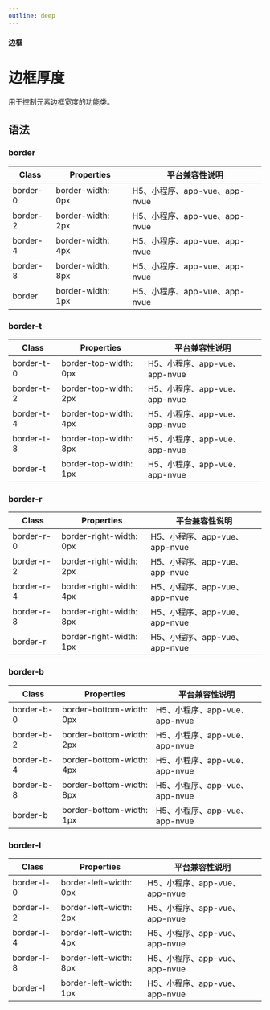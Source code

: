 ```yaml
---
outline: deep
---
```


#### <span class="text-lg text-gray-500 font-normal">边框</span>

<div class="w-screen"></div>

# 边框厚度
<space />
<a-typography-text>
    用于控制元素边框宽度的功能类。
</a-typography-text>

<CssPrefix />

## 语法
### border
| Class | Properties | 平台兼容性说明
| --- | --- | ---
| <a-link status="success">border-0</a-link> | <a-link>border-width: 0px</a-link> | H5、小程序、app-vue、app-nvue
| <a-link status="success">border-2</a-link> | <a-link>border-width: 2px</a-link> | H5、小程序、app-vue、app-nvue
| <a-link status="success">border-4</a-link> | <a-link>border-width: 4px</a-link> | H5、小程序、app-vue、app-nvue
| <a-link status="success">border-8</a-link> | <a-link>border-width: 8px</a-link> | H5、小程序、app-vue、app-nvue
| <a-link status="success">border</a-link> | <a-link>border-width: 1px</a-link> | H5、小程序、app-vue、app-nvue

### border-t
| Class | Properties | 平台兼容性说明
| --- | --- | ---
| <a-link status="success">border-t-0</a-link> | <a-link>border-top-width: 0px</a-link> | H5、小程序、app-vue、app-nvue
| <a-link status="success">border-t-2</a-link> | <a-link>border-top-width: 2px</a-link> | H5、小程序、app-vue、app-nvue
| <a-link status="success">border-t-4</a-link> | <a-link>border-top-width: 4px</a-link> | H5、小程序、app-vue、app-nvue
| <a-link status="success">border-t-8</a-link> | <a-link>border-top-width: 8px</a-link> | H5、小程序、app-vue、app-nvue
| <a-link status="success">border-t</a-link> | <a-link>border-top-width: 1px</a-link> | H5、小程序、app-vue、app-nvue

### border-r
| Class | Properties | 平台兼容性说明
| --- | --- | ---
| <a-link status="success">border-r-0</a-link> | <a-link>border-right-width: 0px</a-link> | H5、小程序、app-vue、app-nvue
| <a-link status="success">border-r-2</a-link> | <a-link>border-right-width: 2px</a-link> | H5、小程序、app-vue、app-nvue
| <a-link status="success">border-r-4</a-link> | <a-link>border-right-width: 4px</a-link> | H5、小程序、app-vue、app-nvue
| <a-link status="success">border-r-8</a-link> | <a-link>border-right-width: 8px</a-link> | H5、小程序、app-vue、app-nvue
| <a-link status="success">border-r</a-link> | <a-link>border-right-width: 1px</a-link> | H5、小程序、app-vue、app-nvue

### border-b
| Class | Properties | 平台兼容性说明
| --- | --- | ---
| <a-link status="success">border-b-0</a-link> | <a-link>border-bottom-width: 0px</a-link> | H5、小程序、app-vue、app-nvue
| <a-link status="success">border-b-2</a-link> | <a-link>border-bottom-width: 2px</a-link> | H5、小程序、app-vue、app-nvue
| <a-link status="success">border-b-4</a-link> | <a-link>border-bottom-width: 4px</a-link> | H5、小程序、app-vue、app-nvue
| <a-link status="success">border-b-8</a-link> | <a-link>border-bottom-width: 8px</a-link> | H5、小程序、app-vue、app-nvue
| <a-link status="success">border-b</a-link> | <a-link>border-bottom-width: 1px</a-link> | H5、小程序、app-vue、app-nvue

### border-l
| Class | Properties | 平台兼容性说明
| --- | --- | ---
| <a-link status="success">border-l-0</a-link> | <a-link>border-left-width: 0px</a-link> | H5、小程序、app-vue、app-nvue
| <a-link status="success">border-l-2</a-link> | <a-link>border-left-width: 2px</a-link> | H5、小程序、app-vue、app-nvue
| <a-link status="success">border-l-4</a-link> | <a-link>border-left-width: 4px</a-link> | H5、小程序、app-vue、app-nvue
| <a-link status="success">border-l-8</a-link> | <a-link>border-left-width: 8px</a-link> | H5、小程序、app-vue、app-nvue
| <a-link status="success">border-l</a-link> | <a-link>border-left-width: 1px</a-link> | H5、小程序、app-vue、app-nvue